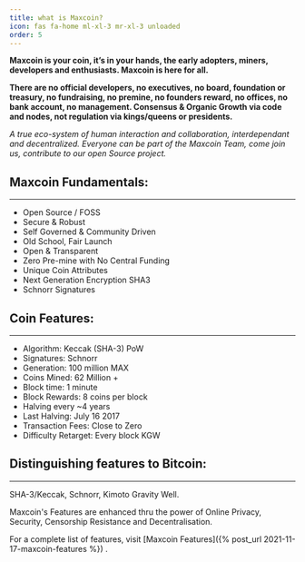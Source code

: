 ```yaml
---
title: what is Maxcoin?
icon: fas fa-home ml-xl-3 mr-xl-3 unloaded
order: 5
---
```


**Maxcoin is your coin, it’s in your hands, the early adopters, miners, developers and enthusiasts. Maxcoin is here for all.**

**There are no official developers, no executives, no board, foundation or treasury, no fundraising, no premine, no founders reward, no offices, no bank account, no management. Consensus & Organic Growth via code and nodes, not regulation via kings/queens or presidents.**

*A true eco-system of human interaction and collaboration, interdependant and decentralized. Everyone can be part of the Maxcoin Team, come join us, contribute to our open Source project.*

## Maxcoin Fundamentals:
---
  * Open Source / FOSS
  * Secure & Robust
  * Self Governed & Community Driven
  * Old School, Fair Launch
  * Open & Transparent
  * Zero Pre-mine with No Central Funding
  * Unique Coin Attributes
  * Next Generation Encryption SHA3
  * Schnorr Signatures

## Coin Features:
---
  * Algorithm: Keccak (SHA-3) PoW
  * Signatures: Schnorr
  * Generation: 100 million MAX
  * Coins Mined: 62 Million +
  * Block time: 1 minute
  * Block Rewards: 8 coins per block
  * Halving every ~4 years
  * Last Halving: July 16 2017
  * Transaction Fees: Close to Zero
  * Difficulty Retarget: Every block KGW

## Distinguishing features to Bitcoin:
---

SHA-3/Keccak, Schnorr, Kimoto Gravity Well.

Maxcoin's Features are enhanced thru the power of Online Privacy, Security, Censorship Resistance and Decentralisation.

For a complete list of features, visit [Maxcoin Features]({% post_url 2021-11-17-maxcoin-features %}) .


